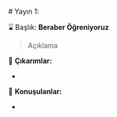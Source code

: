 # Yayın 1:

:hourglass: Başlık: **Beraber Öğreniyoruz**

> Açıklama

:dizzy: **Çıkarımlar:**

-

:mega: **Konuşulanlar:**

-
